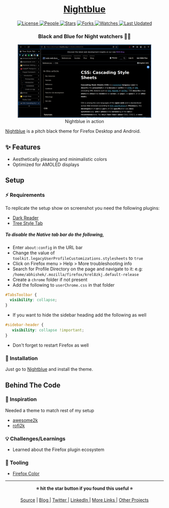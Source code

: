 <div align = "center">

<h1><a href="https://addons.mozilla.org/en-US/developers/addon/nightblue/">Nightblue</a></h1>

<a href="https://github.com/2KAbhishek/nightblue/blob/main/LICENSE">
<img alt="License" src="https://img.shields.io/github/license/2kabhishek/nightblue?style=flat&color=eee&label="> </a>

<a href="https://github.com/2KAbhishek/nightblue/graphs/contributors">
<img alt="People" src="https://img.shields.io/github/contributors/2kabhishek/nightblue?style=flat&color=ffaaf2&label=People"> </a>

<a href="https://github.com/2KAbhishek/nightblue/stargazers">
<img alt="Stars" src="https://img.shields.io/github/stars/2kabhishek/nightblue?style=flat&color=98c379&label=Stars"></a>

<a href="https://github.com/2KAbhishek/nightblue/network/members">
<img alt="Forks" src="https://img.shields.io/github/forks/2kabhishek/nightblue?style=flat&color=66a8e0&label=Forks"> </a>

<a href="https://github.com/2KAbhishek/nightblue/watchers">
<img alt="Watches" src="https://img.shields.io/github/watchers/2kabhishek/nightblue?style=flat&color=f5d08b&label=Watches"> </a>

<a href="https://github.com/2KAbhishek/nightblue/pulse">
<img alt="Last Updated" src="https://img.shields.io/github/last-commit/2kabhishek/nightblue?style=flat&color=e06c75&label="> </a>

<h3>Black and Blue for Night watchers 🦉🔭</h3>

<figure>
  <img src="images/screenshot.png" alt="nightblue in action">
  <br/>
  <figcaption>Nightblue in action</figcaption>
</figure>

</div>

[Nightblue](https://addons.mozilla.org/en-US/developers/addon/nightblue/) is a pitch black theme for Firefox Desktop and Android.

## ✨ Features

- Aesthetically pleasing and minimalistic colors
- Optimized for AMOLED displays

## Setup

### ⚡ Requirements

To replicate the setup show on screenshot you need the following plugins:

- [Dark Reader](https://addons.mozilla.org/en-US/firefox/addon/darkreader/)
- [Tree Style Tab](https://addons.mozilla.org/en-US/firefox/addon/tree-style-tab/)

##### To disable the Native tab bar do the following,

- Enter `about:config` in the URL bar
- Change the value of `toolkit.legacyUserProfileCustomizations.stylesheets` to `true`
- Click on Firefox menu > Help > More troubleshooting info
- Search for Profile Directory on the page and navigate to it: e.g: `/home/abhishek/.mozilla/firefox/krel8zkj.default-release`
- Create a `chrome` folder if not present
- Add the following to `userChrome.css` in that folder

```css
#TabsToolbar {
  visibility: collapse;
}
```

- If you want to hide the sidebar heading add the following as well

```css
#sidebar-header {
   visibility: collapse !important;
}
```
- Don't forget to restart Firefox as well

### 🚀 Installation

Just go to [Nightblue](https://addons.mozilla.org/en-US/developers/addon/nightblue/) and install the theme.

##  Behind The Code

### 🌈 Inspiration

Needed a theme to match rest of my setup

- [awesome2k](https://github.com/2kabhishek/awesome2k)
- [rofi2k](https://github.com/2kabhishek/rofi2k)

### 💡 Challenges/Learnings

- Learned about the Firefox plugin ecosystem

### 🧰 Tooling

- [Firefox Color](https://color.firefox.com/)

<hr>

<div align="center">

<strong>⭐ hit the star button if you found this useful ⭐</strong><br>

<a href="https://github.com/2KAbhishek/nightblue">Source</a>
| <a href="https://2kabhishek.github.io/blog" target="_blank">Blog </a>
| <a href="https://twitter.com/2kabhishek" target="_blank">Twitter </a>
| <a href="https://linkedin.com/in/2kabhishek" target="_blank">LinkedIn </a>
| <a href="https://2kabhishek.github.io/links" target="_blank">More Links </a>
| <a href="https://2kabhishek.github.io/projects" target="_blank">Other Projects </a>

</div>

